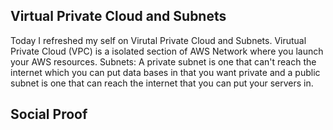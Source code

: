 

## Virtual Private Cloud and Subnets

Today I refreshed my self on Virutal Private Cloud and Subnets. Virutual Private Cloud (VPC) is a isolated section of AWS Network where you launch your AWS resources.
Subnets: A private subnet is one that can't reach the internet which you can put data bases in that you want private and a public subnet is one that can reach the internet that you can put your servers in.

## Social Proof



